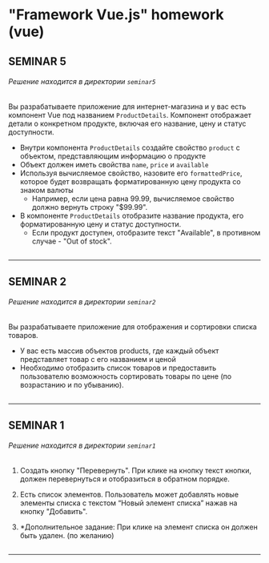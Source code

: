 # "Framework Vue.js" homework (vue)

## SEMINAR 5
###### Решение находится в директории `seminar5`

Вы разрабатываете приложение для интернет-магазина и у вас есть компонент Vue под названием `ProductDetails`. Компонент отображает детали о конкретном продукте, включая его название, цену и статус доступности.
- Внутри компонента `ProductDetails` создайте свойство `product` с объектом, представляющим информацию о продукте
- Объект должен иметь свойства `name`, `price` и `available`
- Используя вычисляемое свойство, назовите его `formattedPrice`, которое будет возвращать форматированную цену продукта со знаком валюты
    - Например, если цена равна 99.99, вычисляемое свойство должно вернуть строку "$99.99".
- В компоненте `ProductDetails` отобразите название продукта, его форматированную цену и статус доступности.
    - Если продукт доступен, отобразите текст "Available", в противном случае - "Out of stock".

##

---

## SEMINAR 2
###### Решение находится в директории `seminar2`

Вы разрабатываете приложение для отображения и сортировки списка товаров.
- У вас есть массив объектов products, где каждый объект представляет товар с его названием и ценой
- Необходимо отобразить список товаров и предоставить пользователю возможность сортировать товары по цене (по возрастанию и по убыванию).

##

---

## SEMINAR 1
###### Решение находится в директории `seminar1`

1. Создать кнопку "Перевернуть". При клике на кнопку текст кнопки, должен перевернуться и отобразиться в обратном порядке.

2. Есть список элементов. Пользователь может добавлять новые элементы списка с текстом “Новый элемент списка” нажав на кнопку "Добавить".

3. *Дополнительное задание: При клике на элемент списка он должен быть удален. (по желанию)

##

---